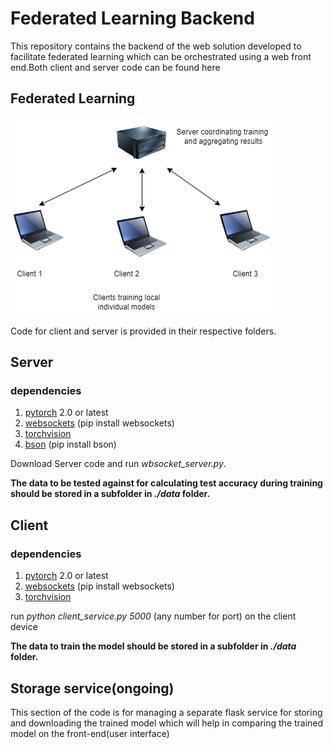 # Federated Learning Backend

This repository contains the backend of the web solution  developed to facilitate federated learning which can be orchestrated using a web front end.Both client and server code can be found here

## Federated Learning

![architecture diagram](documents/architecture.png)

Code for client and server is provided in their respective folders. 

## Server
### dependencies

1. [pytorch](https://pytorch.org/) 2.0 or latest
2. [websockets](https://websockets.readthedocs.io/en/stable/intro/index.html#installation) (pip install websockets)
3. [torchvision](https://pypi.org/project/torchvision/)
4. [bson](https://pypi.org/project/bson/) (pip install bson)

Download Server code and run *wbsocket_server.py*. 

**The data to be tested against for calculating test accuracy during training should be stored in a subfolder in _./data_ folder.** 

## Client

### dependencies

1. [pytorch](https://pytorch.org/) 2.0 or latest
2. [websockets](https://websockets.readthedocs.io/en/stable/intro/index.html#installation) (pip install websockets)
3. [torchvision](https://pypi.org/project/torchvision/)

run *python client_service.py 5000* (any number for port) on the client device

**The data to train the model should be stored in a subfolder in _./data_ folder.** 

## Storage service(ongoing)

This section of the code is for managing a separate flask service for storing and downloading the trained model which will help in comparing the trained model on the front-end(user interface) 
 













